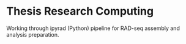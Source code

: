 # Thesis Research Computing
Working through ipyrad (Python) pipeline for RAD-seq assembly and analysis preparation.
